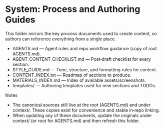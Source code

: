 # System: Process and Authoring Guides

This folder mirrors the key process documents used to create content, so authors can reference everything from a single place.

- AGENTS.md — Agent rules and repo workflow guidance (copy of root AGENTS.md).
- AGENT_CONTENT_CHECKLIST.md — Post‑draft checklist for every section.
- STYLE_GUIDE.md — Tone, structure, and formatting rules for content.
- CONTENT_INDEX.txt — Roadmap of sections to produce.
- MATERIALS_INDEX.md — Index of available assets/screenshots.
- templates/ — Authoring templates used for new sections and TODOs.

Notes
- The canonical sources still live at the root (AGENTS.md) and under context/. These copies exist for convenience and stable in‑repo linking.
- When updating any of these documents, update the originals under context/ (or root for AGENTS.md) and then refresh this folder.
